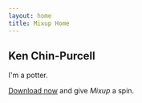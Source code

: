 ```yaml
---
layout: home
title: Mixup Home
---
```

## Ken Chin-Purcell

I'm a potter.

[Download now](https://apps.apple.com/us/app/glaze-mixup/id1608421786) and give *Mixup* a spin.
